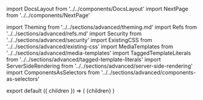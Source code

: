 import DocsLayout from '../../components/DocsLayout'
import NextPage from '../../components/NextPage'

import Theming from '../../sections/advanced/theming.md'
import Refs from '../../sections/advanced/refs.md'
import Security from '../../sections/advanced/security'
import ExistingCSS from '../../sections/advanced/existing-css'
import MediaTemplates from '../../sections/advanced/media-templates'
import TaggedTemplateLiterals from '../../sections/advanced/tagged-template-literals'
import ServerSideRendering from '../../sections/advanced/server-side-rendering'
import ComponentsAsSelectors from '../../sections/advanced/components-as-selectors'

<Theming />
<Refs />
<Security />
<ExistingCSS />
<MediaTemplates />
<TaggedTemplateLiterals />
<ServerSideRendering />
<ComponentsAsSelectors />

<NextPage href="/docs/api" title="API Reference" />

export default ({ children }) => (
  <DocsLayout title="Advanced" description="Advanced usage of styled-components - Theming, refs, Security, Existing CSS, Media Templates, Tagged Template Literals, SSR">
    {children}
  </DocsLayout>
)

